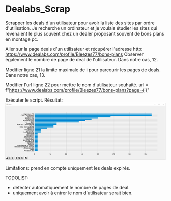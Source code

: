 # Dealabs_Scrap
Scrapper les deals d'un utilisateur pour avoir la liste des sites par ordre d'utilisation. Je recherche un ordinateur et je voulais étudier les sites qui revenaient le plus souvent chez un dealer proposant souvent de bons plans en montage pc.

Aller sur la page deals d'un utilisateur et récupérer l'adresse http:
https://www.dealabs.com/profile/Bleezes77/bons-plans
Observer également le nombre de page de deal de l'utilisateur. Dans notre cas, 12.

Modifier ligne 21 la limite maximale de i pour parcourir les pages de deals. Dans notre cas, 13.

Modifier l'url ligne 22 pour mettre le nom d'utilisateur souhaité.
    url = f"https://www.dealabs.com/profile/Bleezes77/bons-plans?page={i}"

Exécuter le script.
Résultat:
![Alt text](image.png "Title")

Limitations: prend en compte uniquement les deals expirés.

TODOLIST:
- détecter automatiquement le nombre de pages de deal. 
- uniquement avoir à entrer le nom d'utilisateur serait bien.
